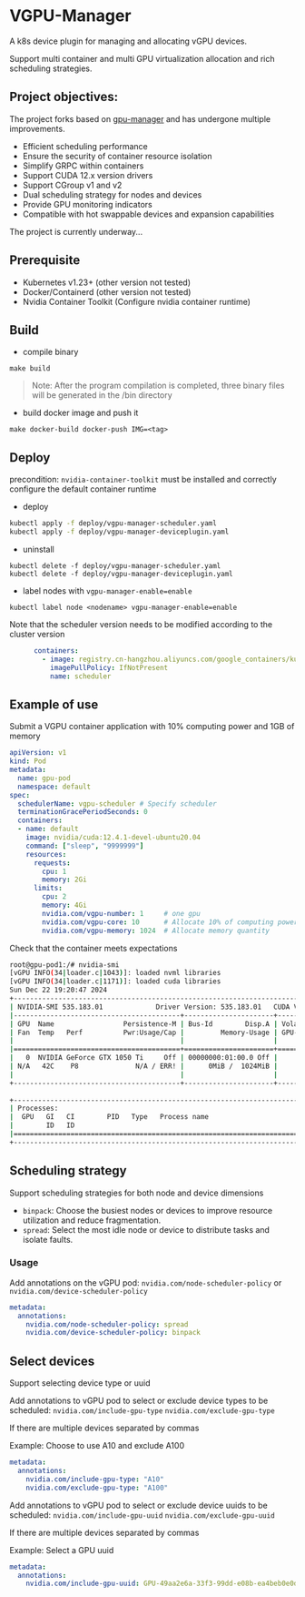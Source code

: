 # VGPU-Manager

A k8s device plugin for managing and allocating vGPU devices.

Support multi container and multi GPU virtualization allocation and rich scheduling strategies.

## Project objectives:

The project forks based on [gpu-manager](https://github.com/tkestack/gpu-manager) and has undergone multiple improvements.

* Efficient scheduling performance
* Ensure the security of container resource isolation
* Simplify GRPC within containers
* Support CUDA 12.x version drivers
* Support CGroup v1 and v2
* Dual scheduling strategy for nodes and devices
* Provide GPU monitoring indicators
* Compatible with hot swappable devices and expansion capabilities

The project is currently underway...

## Prerequisite

* Kubernetes v1.23+ (other version not tested)
* Docker/Containerd (other version not tested)
* Nvidia Container Toolkit (Configure nvidia container runtime)

## Build

* compile binary
```shell
make build
```
> Note: After the program compilation is completed, three binary files will be generated in the /bin directory

* build docker image and push it
```shell
make docker-build docker-push IMG=<tag>
```

## Deploy

precondition: `nvidia-container-toolkit` must be installed and correctly configure the default container runtime

* deploy

```bash
kubectl apply -f deploy/vgpu-manager-scheduler.yaml
kubectl apply -f deploy/vgpu-manager-deviceplugin.yaml
```

* uninstall

```shell
kubectl delete -f deploy/vgpu-manager-scheduler.yaml
kubectl delete -f deploy/vgpu-manager-deviceplugin.yaml
```

* label nodes with `vgpu-manager-enable=enable`

```shell
kubectl label node <nodename> vgpu-manager-enable=enable
```

Note that the scheduler version needs to be modified according to the cluster version
```yaml
      containers:
        - image: registry.cn-hangzhou.aliyuncs.com/google_containers/kube-scheduler:v1.28.15
          imagePullPolicy: IfNotPresent
          name: scheduler
```

## Example of use

Submit a VGPU container application with 10% computing power and 1GB of memory

```yaml
apiVersion: v1
kind: Pod
metadata:
  name: gpu-pod
  namespace: default
spec:    
  schedulerName: vgpu-scheduler # Specify scheduler
  terminationGracePeriodSeconds: 0
  containers:
  - name: default
    image: nvidia/cuda:12.4.1-devel-ubuntu20.04
    command: ["sleep", "9999999"]
    resources:
      requests:
        cpu: 1
        memory: 2Gi
      limits:
        cpu: 2
        memory: 4Gi
        nvidia.com/vgpu-number: 1     # one gpu
        nvidia.com/vgpu-core: 10      # Allocate 10% of computing power
        nvidia.com/vgpu-memory: 1024  # Allocate memory quantity
```

Check that the container meets expectations

```bash
root@gpu-pod1:/# nvidia-smi 
[vGPU INFO(34|loader.c|1043)]: loaded nvml libraries
[vGPU INFO(34|loader.c|1171)]: loaded cuda libraries
Sun Dec 22 19:20:47 2024       
+---------------------------------------------------------------------------------------+
| NVIDIA-SMI 535.183.01             Driver Version: 535.183.01   CUDA Version: 12.2     |
|-----------------------------------------+----------------------+----------------------+
| GPU  Name                 Persistence-M | Bus-Id        Disp.A | Volatile Uncorr. ECC |
| Fan  Temp   Perf          Pwr:Usage/Cap |         Memory-Usage | GPU-Util  Compute M. |
|                                         |                      |               MIG M. |
|=========================================+======================+======================|
|   0  NVIDIA GeForce GTX 1050 Ti     Off | 00000000:01:00.0 Off |                  N/A |
| N/A   42C    P8              N/A / ERR! |      0MiB /  1024MiB |      0%      Default |
|                                         |                      |                  N/A |
+-----------------------------------------+----------------------+----------------------+
                                                                                         
+---------------------------------------------------------------------------------------+
| Processes:                                                                            |
|  GPU   GI   CI        PID   Type   Process name                            GPU Memory |
|        ID   ID                                                             Usage      |
|=======================================================================================|
+---------------------------------------------------------------------------------------+
```

## Scheduling strategy 

Support scheduling strategies for both node and device dimensions

* `binpack`: Choose the busiest nodes or devices to improve resource utilization and reduce fragmentation.
* `spread`: Select the most idle node or device to distribute tasks and isolate faults.

### Usage

Add annotations on the vGPU pod: `nvidia.com/node-scheduler-policy` or  `nvidia.com/device-scheduler-policy`

```yaml
metadata:
  annotations:
    nvidia.com/node-scheduler-policy: spread
    nvidia.com/device-scheduler-policy: binpack
```

## Select devices

Support selecting device type or uuid

Add annotations to vGPU pod to select or exclude device types to be scheduled: 
`nvidia.com/include-gpu-type` `nvidia.com/exclude-gpu-type`

If there are multiple devices separated by commas

Example: Choose to use A10 and exclude A100
```yaml
metadata:
  annotations:
    nvidia.com/include-gpu-type: "A10"  
    nvidia.com/exclude-gpu-type: "A100"
```

Add annotations to vGPU pod to select or exclude device uuids to be scheduled:
`nvidia.com/include-gpu-uuid` `nvidia.com/exclude-gpu-uuid`

If there are multiple devices separated by commas

Example: Select a GPU uuid
```yaml
metadata:
  annotations:
    nvidia.com/include-gpu-uuid: GPU-49aa2e6a-33f3-99dd-e08b-ea4beb0e0d28
```